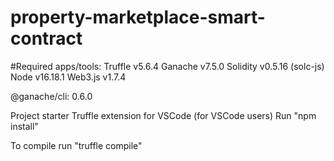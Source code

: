 # property-marketplace-smart-contract

#Required apps/tools:
Truffle v5.6.4
Ganache v7.5.0
Solidity v0.5.16 (solc-js)
Node v16.18.1
Web3.js v1.7.4

@ganache/cli: 0.6.0

Project starter
Truffle extension for VSCode (for VSCode users)
Run "npm install"

To compile run "truffle compile"